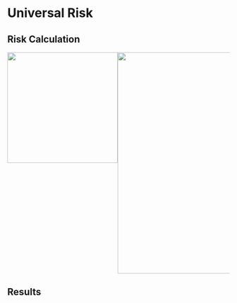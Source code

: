 # Universal Risk

##  Risk Calculation
 <div style="width: 100%; overflow: hidden;">
 <div style="width: 250px; float: left;"> 
 <img src="http://34.66.189.202:4567/uploads/urisk.png"  width="250"/>  
 </div>
    <div style="width: 500px; margin-left: 250px;">
    <img src="http://34.66.189.202:4567/uploads/fig3.png" width="500"/> 
    </div>
</div>



## Results


